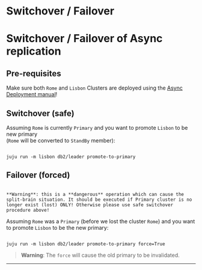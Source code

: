 
# Switchover / Failover

# Switchover / Failover of Async replication

## Pre-requisites

Make sure both `Rome` and `Lisbon` Clusters are deployed using the [Async Deployment manual](/how-to-guides/cross-regional-async-replication/deploy)!

## Switchover (safe)

Assuming `Rome` is currently `Primary` and you want to promote `Lisbon` to be new primary<br/>(`Rome` will be converted to `StandBy` member):

```shell

juju run -m lisbon db2/leader promote-to-primary

```

## Failover (forced)

```{caution}

**Warning**: this is a **dangerous** operation which can cause the split-brain situation. It should be executed if Primary cluster is no longer exist (lost) ONLY! Otherwise please use safe switchover procedure above!

```

Assuming `Rome` was a `Primary` (before we lost the cluster `Rome`) and you want to promote `Lisbon` to be the new primary:

```shell

juju run -m lisbon db2/leader promote-to-primary force=True

```

> **Warning**: The `force` will cause the old primary to be invalidated.

-------------------------


